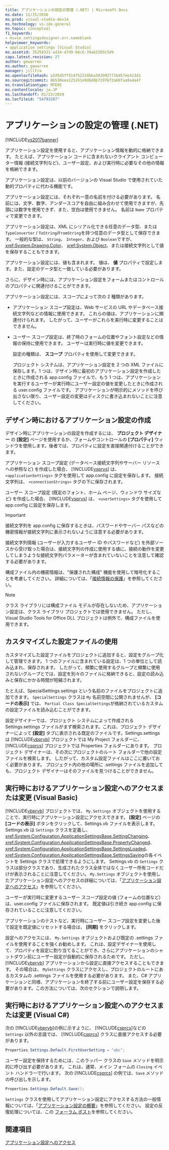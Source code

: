 ```yaml
---
title: アプリケーションの設定の管理 (.NET) | Microsoft Docs
ms.date: 11/15/2016
ms.prod: visual-studio-dev14
ms.technology: vs-ide-general
ms.topic: conceptual
f1_keywords:
- msvse_settingsdesigner.err.nameblank
helpviewer_keywords:
- application settings [Visual Studio]
ms.assetid: 35254321-ad14-47d9-b8c6-39ab3203c5d9
caps.latest.revision: 27
author: gewarren
ms.author: gewarren
manager: jillfra
ms.openlocfilehash: a2d5d5ff514752234bba3020927716d57ee413d1
ms.sourcegitcommit: 8b538eea125241e9d6d8b7297b72a66faa9a4a47
ms.translationtype: MTE95
ms.contentlocale: ja-JP
ms.lasthandoff: 01/23/2019
ms.locfileid: "54793287"
---
```

# <a name="managing-application-settings-net"></a>アプリケーションの設定の管理 (.NET)
[!INCLUDE[vs2017banner](../includes/vs2017banner.md)]

アプリケーション設定を使用すると、アプリケーション情報を動的に格納できます。 たとえば、アプリケーション コードに含まれないクライアント コンピューター情報 (接続文字列など)、ユーザー設定、および実行時に必要なその他の情報を格納できます。  
  
 アプリケーション設定は、以前のバージョンの Visual Studio で使用されていた動的プロパティに代わる機能です。  
  
 アプリケーション設定には、それぞれ一意の名前を付ける必要があります。 名前には、文字、数字、アンダースコアを自由に組み合わせて使用できますが、先頭には数字を使用できず、また、空白は使用できません。 名前は `Name` プロパティで変更できます。  
  
 アプリケーション設定は、XML にシリアル化できる任意のデータ型、または `TypeConverter` / `ToString`/`FromString`を持つ任意のデータ型として保存できます。 一般的な型は、 `String`、 `Integer`、および `Boolean`ですが、 <xref:System.Drawing.Color>、 <xref:System.Object>、または接続文字列として値を保存することもできます。  
  
 アプリケーション設定には、値も含まれます。 値は、 **値** プロパティで設定します。また、設定のデータ型と一致している必要があります。  
  
 さらに、デザイン時には、アプリケーション設定をフォームまたはコントロールのプロパティに関連付けることができます。  
  
 アプリケーション設定には、スコープによって次の 2 種類があります。  
  
- アプリケーション スコープ設定は、Web サービスの URL やデータベース接続文字列などの情報に使用できます。 これらの値は、アプリケーションに関連付けられます。 したがって、ユーザーがこれらを実行時に変更することはできません。  
  
- ユーザー スコープ設定は、終了時のフォームの位置やフォント設定などの情報の保持に使用できます。 ユーザーは実行時に値を変更できます。  
  
  設定の種類は、 **スコープ** プロパティを使用して変更できます。  
  
  プロジェクト システムは、アプリケーション設定を 2 つの XML ファイルに保存します。1 つは、デザイン時に最初のアプリケーション設定を作成したときに作成される app.config ファイルで、もう 1 つは、アプリケーションを実行するユーザーが実行時にユーザー設定の値を変更したときに作成される user.config ファイルです。 アプリケーションが明示的にメソッドを呼び出さない限り、ユーザー設定の変更はディスクに書き込まれないことに注意してください。  
  
## <a name="creating-application-settings-at-design-time"></a>デザイン時におけるアプリケーション設定の作成  
 デザイン時にアプリケーションの設定を作成するには、 **プロジェクト デザイナー** の **[設定]** ページを使用するか、フォームやコントロールの **[プロパティ]** ウィンドウを使用します。後者では、プロパティに設定を直接関連付けることができます。  
  
 アプリケーション スコープ設定 (データベース接続文字列やサーバー リソースへの参照など) を作成した場合、 [!INCLUDE[vsprvs](../includes/vsprvs-md.md)] は、 `<applicationSettings>` タグを使用して app.config に設定を保存します。 接続文字列は、 `<connectionStrings>` タグの下に保存されます。  
  
 ユーザー スコープ設定 (既定のフォント、ホーム ページ、ウィンドウ サイズなど) を作成した場合、 [!INCLUDE[vsprvs](../includes/vsprvs-md.md)] は、 `<userSettings>` タグを使用して app.config に設定を保存します。  
  
> [!IMPORTANT]
>  接続文字列を app.config に保存するときは、パスワードやサーバー パスなどの機密情報が接続文字列に表示されないように注意する必要があります。  
>   
>  接続文字列情報 (ユーザーが入力するユーザー ID やパスワードなど) を外部ソースから受け取った場合は、接続文字列の作成に使用する値に、接続の動作を変更してしまうような接続文字列パラメーターが含まれていないことを注意して確認する必要があります。  
>   
>  構成ファイル内の機密情報は、"保護された構成" 機能を使用して暗号化することを考慮してください。 詳細については、「[接続情報の保護](http://msdn.microsoft.com/library/1471f580-bcd4-4046-bdaf-d2541ecda2f4)」を参照してください。  
  
> [!NOTE]
>  クラス ライブラリには構成ファイル モデルが存在しないため、アプリケーション設定は、クラス ライブラリ プロジェクトでは使用できません。 ただし、Visual Studio Tools for Office DLL プロジェクトは例外で、構成ファイルを使用できます。  
  
## <a name="using-customized-settings-files"></a>カスタマイズした設定ファイルの使用  
 カスタマイズした設定ファイルをプロジェクトに追加すると、設定をグループ化して管理できます。 1 つのファイルに含まれている設定は、1 つの単位として読み込まれ、保存されます。 したがって、頻繁に使用するグループと頻繁に使用されないグループとでは、設定を別々のファイルに格納できると、設定の読み込みと保存にかかる時間が短縮されます。  
  
 たとえば、SpecialSettings.settings という名前のファイルをプロジェクトに追加できます。 `SpecialSettings` クラスは `My` 名前空間に公開されませんが、 **[コードの表示]** では、 `Partial Class SpecialSettings`が格納されているカスタムの設定ファイルを読み込むことができます。  
  
 設定デザイナーでは、プロジェクト システムによって作成される Settings.settings ファイルがまず検索されます。これは、プロジェクト デザイナーによって **[設定]** タブに表示される既定のファイルです。Settings.settings は [!INCLUDE[vbprvb](../includes/vbprvb-md.md)] プロジェクトでは My Project フォルダーに、 [!INCLUDE[csprcs](../includes/csprcs-md.md)] プロジェクトでは Properties フォルダーにあります。 プロジェクト デザイナーは、その次にプロジェクトのルート フォルダーで他の設定ファイルを検索します。 したがって、カスタム設定ファイルはここに置いておく必要があります。 プロジェクト内の他の場所に .settings ファイルを追加しても、プロジェクト デザイナーはそのファイルを見つけることができません。  
  
## <a name="accessing-or-changing-application-settings-at-run-time-in-visual-basic"></a>実行時におけるアプリケーション設定へのアクセスまたは変更 (Visual Basic)  
 [!INCLUDE[vbprvb](../includes/vbprvb-md.md)] プロジェクトでは、 `My.Settings` オブジェクトを使用することで、実行時にアプリケーション設定にアクセスできます。 **[設定]** ページの **[コードの表示]** ボタンをクリックして、Settings.vb ファイルを表示します。 Settings.vb は `Settings` クラスを定義し、 <xref:System.Configuration.ApplicationSettingsBase.SettingChanging>、 <xref:System.Configuration.ApplicationSettingsBase.PropertyChanged>、 <xref:System.Configuration.ApplicationSettingsBase.SettingsLoaded>、 <xref:System.Configuration.ApplicationSettingsBase.SettingsSaving>の各イベントを Settings クラスで処理できるようにします。 Settings.vb の `Settings` クラスは部分クラスであり、生成されたクラス全体ではなくユーザー所有コードだけが表示されることに注意してください。 `My.Settings` オブジェクトを使用したアプリケーション設定へのアクセスの詳細については、「[アプリケーション設定へのアクセス](http://msdn.microsoft.com/library/e38d0cc7-247a-46ca-ba04-f2913f0adb2e)」を参照してください。  
  
 ユーザーが実行時に変更するユーザー スコープ設定の値 (フォームの位置など) は、user.config ファイルに保存されます。 既定値は引き続き app.config に保存されていることに注意してください。  
  
 アプリケーションのテストなど、実行時にユーザー スコープ設定を変更した後で設定を既定値にリセットする場合は、 **[同期]** をクリックします。  
  
 設定へのアクセスには、 `My.Settings` オブジェクトおよび既定の .settings ファイルを使用することを強くお勧めします。 これは、設定デザイナーを使用して、プロパティを設定に割り当てることができ、さらにアプリケーションのシャットダウン前にユーザー設定が自動的に保存されるためです。 ただし、 [!INCLUDE[vbprvb](../includes/vbprvb-md.md)] アプリケーションから設定に直接アクセスすることもできます。 その場合は、 `MySettings` クラスにアクセスし、プロジェクトのルートにあるカスタムの .settings ファイルを使用する必要があります。 また、C# アプリケーションと同様、アプリケーションを終了する前にユーザー設定を保存する必要があります。この方法については、次のセクションで説明します。  
  
## <a name="accessing-or-changing-application-settings-at-run-time-in-visual-c"></a>実行時におけるアプリケーション設定へのアクセスまたは変更 (Visual C#)  
 次の [!INCLUDE[vbprvb](../includes/vbprvb-md.md)]の例に示すように、 [!INCLUDE[csprcs](../includes/csprcs-md.md)]などの `Settings` 以外の言語では、 [!INCLUDE[csprcs](../includes/csprcs-md.md)] クラスに直接アクセスする必要があります。  
  
```csharp  
Properties.Settings.Default.FirstUserSetting = "abc";  
```  
  
 ユーザー設定を保持するためには、このラッパー クラスの `Save` メソッドを明示的に呼び出す必要があります。 これは、通常、メイン フォームの `Closing` イベント ハンドラーで行います。 次の [!INCLUDE[csprcs](../includes/csprcs-md.md)] の例では、`Save` メソッドの呼び出しを示します。  
  
```csharp  
Properties.Settings.Default.Save();  
```  
  
 `Settings` クラスを使用してアプリケーション設定にアクセスする方法の一般情報については、「[アプリケーション設定の概要](http://msdn.microsoft.com/library/0dd8bca5-a6bf-4ac4-8eec-5725d08b38dc)」を参照してください。 設定の反復処理については、この [フォーラム ポスト](http://social.msdn.microsoft.com/Forums/vstudio/40fbb470-f1e8-4a02-a4a0-9f62b54d0fc4/is-this-possible-propertiessettingsdefault?forum=csharpgeneral)を参照してください。  
  
## <a name="see-also"></a>関連項目
 [アプリケーション設定へのアクセス](http://msdn.microsoft.com/library/e38d0cc7-247a-46ca-ba04-f2913f0adb2e)
